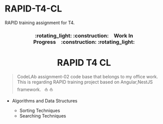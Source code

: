 # RAPID-T4-CL
RAPID training assignment for T4.
<h3 align="center">:rotating_light: :construction:&ensp;&ensp;Work In Progress&ensp;&ensp;:construction: :rotating_light:</h3>
<h1 align="center">RAPID T4 CL</h1>

> CodeLAb assignment-02 code base that belongs to my office work. This is regarding RAPID training project based on Angular,NestJS framework. &ensp;:boat: :boat:

<ul>
<li>Algorithms and Data Structures</li>
	<ul>
		<li>Sorting Techniques</li>
		<li>Searching Techniques</li>
	</ul>
</ul>

